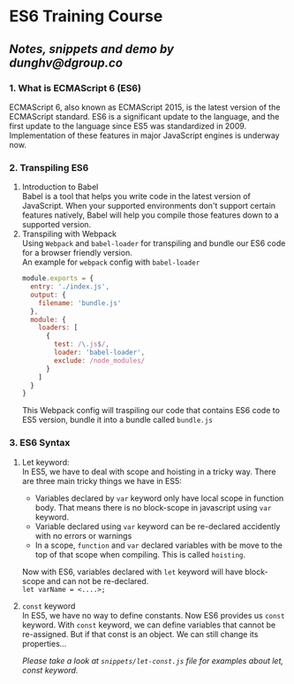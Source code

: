 # **ES6 Training Course**
## _Notes, snippets and demo by dunghv@dgroup.co_

### **1. What is ECMAScript 6 (ES6)**  
ECMAScript 6, also known as ECMAScript 2015, is the latest version of the ECMAScript standard. ES6 is a significant update to the language, and the first update to the language since ES5 was standardized in 2009. Implementation of these features in major JavaScript engines is underway now.

### **2. Transpiling ES6**  
1. Introduction to Babel  
Babel is a tool that helps you write code in the latest version of JavaScript. When your supported environments don't support certain features natively, Babel will help you compile those features down to a supported version.
2. Transpiling with Webpack  
Using `Webpack` and `babel-loader` for transpiling and bundle our ES6 code for a browser friendly version.  
An example for `webpack` config with `babel-loader`  
    ```javascript - webpack.config.js
    module.exports = {
      entry: './index.js',
      output: {
        filename: 'bundle.js'
      },
      module: {
        loaders: [
          {
            test: /\.js$/,
            loader: 'babel-loader',
            exclude: /node_modules/
          }
        ]
      }
    }
    ```
    This Webpack config will traspiling our code that contains ES6 code to ES5 version, bundle it into a bundle called `bundle.js`

### **3. ES6 Syntax**
1. Let keyword:  
In ES5, we have to deal with scope and hoisting in a tricky way. There are three main tricky things we have in ES5:

    - Variables declared by `var` keyword only have local scope in function body. That means there is no block-scope in javascript using `var` keyword.
    - Variable declared using `var` keyword can be re-declared accidently with no errors or warnings
    - In a scope, `function` and `var` declared variables with be move to the top of that scope when compiling. This is called `hoisting`.  

    Now with ES6, variables declared with `let` keyword will have block-scope and can not be re-declared.  
        `let varName = <....>;`

2. `const` keyword  
In ES5, we have no way to define constants. Now ES6 provides us `const` keyword. With `const` keyword, we can define variables that cannot be re-assigned. But if that const is an object. We can still change its properties...

    _Please take a look at `snippets/let-const.js` file for examples about let, const keyword._